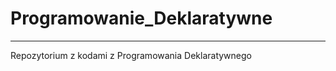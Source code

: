 # Programowanie_Deklaratywne

------------------------------------

Repozytorium z kodami z Programowania Deklaratywnego
